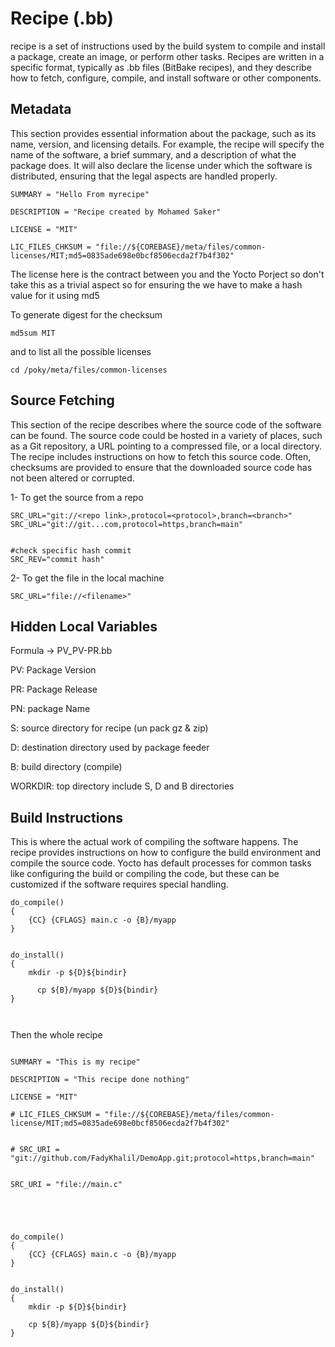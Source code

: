 # Recipe (.bb)

recipe is a set of instructions used by the build system to compile and install a package, create an image, or perform other tasks. 
Recipes are written in a specific format, typically as .bb files (BitBake recipes), and they describe how to fetch, configure, compile, and install software or other components.





## Metadata


This section provides essential information about the package, such as its name, version, and licensing details. 
For example, the recipe will specify the name of the software, a brief summary, and a description of what the package does. 
It will also declare the license under which the software is distributed, ensuring that the legal aspects are handled properly.


```
SUMMARY = "Hello From myrecipe"

DESCRIPTION = "Recipe created by Mohamed Saker"

LICENSE = "MIT"

LIC_FILES_CHKSUM = "file://${COREBASE}/meta/files/common-licenses/MIT;md5=0835ade698e0bcf8506ecda2f7b4f302"

```

The license here is the contract between you and the Yocto Porject so don't take this as a trivial aspect so for ensuring the we have to make a hash value for it using md5

To generate digest for the checksum


```
md5sum MIT
```


and to list all the possible licenses



```
cd /poky/meta/files/common-licenses

```



## Source Fetching

This section of the recipe describes where the source code of the software can be found. 
The source code could be hosted in a variety of places, such as a Git repository, a URL pointing to a compressed file, or a local directory. 
The recipe includes instructions on how to fetch this source code. Often, checksums are provided to ensure that the downloaded source code has not been altered or corrupted.

1- To get the source from a repo

```
SRC_URL="git://<repo link>,protocol=<protocol>,branch=<branch>"
SRC_URL="git://git...com,protocol=https,branch=main"
```




```

#check specific hash commit
SRC_REV="commit hash"

```


2- To get the file in the local machine

```
SRC_URL="file://<filename>"

```


## Hidden Local Variables


Formula -> PV_PV-PR.bb


PV: Package Version

PR: Package Release

PN: package Name

S: source directory for recipe (un pack gz & zip)

D: destination directory used by package feeder

B: build directory (compile)

WORKDIR: top directory include S, D and B directories




## Build Instructions

This is where the actual work of compiling the software happens. The recipe provides instructions on how to configure the build environment and compile the source code. 
Yocto has default processes for common tasks like configuring the build or compiling the code, but these can be customized if the software requires special handling.


```
do_compile()
{
	{CC} {CFLAGS} main.c -o {B}/myapp
}


do_install()
{
    mkdir -p ${D}${bindir}

	  cp ${B}/myapp ${D}${bindir}
}



```
Then the whole recipe

```

SUMMARY = "This is my recipe"

DESCRIPTION = "This recipe done nothing"

LICENSE = "MIT"

# LIC_FILES_CHKSUM = "file://${COREBASE}/meta/files/common-license/MIT;md5=0835ade698e0bcf8506ecda2f7b4f302"


# SRC_URI = "git://github.com/FadyKhalil/DemoApp.git;protocol=https,branch=main"


SRC_URI = "file://main.c"





do_compile()
{
	{CC} {CFLAGS} main.c -o {B}/myapp
}


do_install()
{
	mkdir -p ${D}${bindir}

	cp ${B}/myapp ${D}${bindir}
}

```




